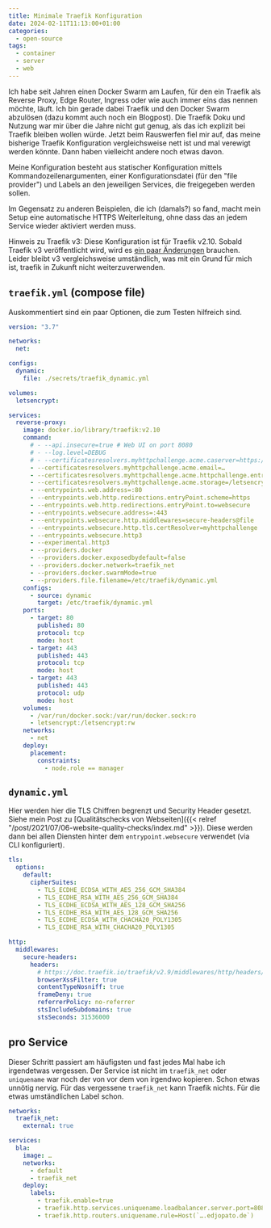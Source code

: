 ```yaml
---
title: Minimale Traefik Konfiguration
date: 2024-02-11T11:13:00+01:00
categories:
  - open-source
tags:
  - container
  - server
  - web
---
```

Ich habe seit Jahren einen Docker Swarm am Laufen, für den ein Traefik als Reverse Proxy, Edge Router, Ingress oder wie auch immer eins das nennen möchte, läuft.
Ich bin gerade dabei Traefik und den Docker Swarm abzulösen (dazu kommt auch noch ein Blogpost).
Die Traefik Doku und Nutzung war mir über die Jahre nicht gut genug, als das ich explizit bei Traefik bleiben wollen würde.
Jetzt beim Rauswerfen fiel mir auf, das meine bisherige Traefik Konfiguration vergleichsweise nett ist und mal verewigt werden könnte.
Dann haben vielleicht andere noch etwas davon.

<!--more-->

Meine Konfiguration besteht aus statischer Konfiguration mittels Kommandozeilenargumenten, einer Konfigurationsdatei (für den "file provider") und Labels an den jeweiligen Services, die freigegeben werden sollen.

Im Gegensatz zu anderen Beispielen, die ich (damals?) so fand, macht mein Setup eine automatische HTTPS Weiterleitung, ohne dass das an jedem Service wieder aktiviert werden muss.

Hinweis zu Traefik v3:
Diese Konfiguration ist für Traefik v2.10.
Sobald Traefik v3 veröffentlicht wird, wird es [ein paar Änderungen](https://doc.traefik.io/traefik/v3.0/migration/v2-to-v3/) brauchen.
Leider bleibt v3 vergleichsweise umständlich, was mit ein Grund für mich ist, traefik in Zukunft nicht weiterzuverwenden.

## `traefik.yml` (compose file)

Auskommentiert sind ein paar Optionen, die zum Testen hilfreich sind.

```yaml
version: "3.7"

networks:
  net:

configs:
  dynamic:
    file: ./secrets/traefik_dynamic.yml

volumes:
  letsencrypt:

services:
  reverse-proxy:
    image: docker.io/library/traefik:v2.10
    command:
      # - --api.insecure=true # Web UI on port 8080
      # - --log.level=DEBUG
      # - --certificatesresolvers.myhttpchallenge.acme.caserver=https://acme-staging-v02.api.letsencrypt.org/directory
      - --certificatesresolvers.myhttpchallenge.acme.email=…
      - --certificatesresolvers.myhttpchallenge.acme.httpchallenge.entrypoint=web
      - --certificatesresolvers.myhttpchallenge.acme.storage=/letsencrypt/acme.json
      - --entrypoints.web.address=:80
      - --entrypoints.web.http.redirections.entryPoint.scheme=https
      - --entrypoints.web.http.redirections.entryPoint.to=websecure
      - --entrypoints.websecure.address=:443
      - --entrypoints.websecure.http.middlewares=secure-headers@file
      - --entrypoints.websecure.http.tls.certResolver=myhttpchallenge
      - --entrypoints.websecure.http3
      - --experimental.http3
      - --providers.docker
      - --providers.docker.exposedbydefault=false
      - --providers.docker.network=traefik_net
      - --providers.docker.swarmMode=true
      - --providers.file.filename=/etc/traefik/dynamic.yml
    configs:
      - source: dynamic
        target: /etc/traefik/dynamic.yml
    ports:
      - target: 80
        published: 80
        protocol: tcp
        mode: host
      - target: 443
        published: 443
        protocol: tcp
        mode: host
      - target: 443
        published: 443
        protocol: udp
        mode: host
    volumes:
      - /var/run/docker.sock:/var/run/docker.sock:ro
      - letsencrypt:/letsencrypt:rw
    networks:
      - net
    deploy:
      placement:
        constraints:
          - node.role == manager
```

## `dynamic.yml`

Hier werden hier die TLS Chiffren begrenzt und Security Header gesetzt.
Siehe mein Post zu [Qualitätschecks von Webseiten]({{< relref "/post/2021/07/06-website-quality-checks/index.md" >}}).
Diese werden dann bei allen Diensten hinter dem `entrypoint.websecure` verwendet (via CLI konfiguriert).

```yaml
tls:
  options:
    default:
      cipherSuites:
        - TLS_ECDHE_ECDSA_WITH_AES_256_GCM_SHA384
        - TLS_ECDHE_RSA_WITH_AES_256_GCM_SHA384
        - TLS_ECDHE_ECDSA_WITH_AES_128_GCM_SHA256
        - TLS_ECDHE_RSA_WITH_AES_128_GCM_SHA256
        - TLS_ECDHE_ECDSA_WITH_CHACHA20_POLY1305
        - TLS_ECDHE_RSA_WITH_CHACHA20_POLY1305

http:
  middlewares:
    secure-headers:
      headers:
        # https://doc.traefik.io/traefik/v2.9/middlewares/http/headers/
        browserXssFilter: true
        contentTypeNosniff: true
        frameDeny: true
        referrerPolicy: no-referrer
        stsIncludeSubdomains: true
        stsSeconds: 31536000
```

## pro Service

Dieser Schritt passiert am häufigsten und fast jedes Mal habe ich irgendetwas vergessen.
Der Service ist nicht im `traefik_net` oder `uniquename` war noch der von vor dem von irgendwo kopieren.
Schon etwas unnötig nervig.
Für das vergessene `traefik_net` kann Traefik nichts.
Für die etwas umständlichen Label schon.

```yaml
networks:
  traefik_net:
    external: true

services:
  bla:
    image: …
    networks:
      - default
      - traefik_net
    deploy:
      labels:
        - traefik.enable=true
        - traefik.http.services.uniquename.loadbalancer.server.port=8080
        - traefik.http.routers.uniquename.rule=Host(`….edjopato.de`)
```
